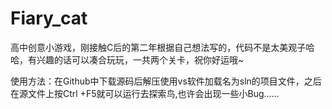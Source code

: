 # Fiary_cat
高中创意小游戏，刚接触C后的第二年根据自己想法写的，代码不是太美观子哈哈，有兴趣的话可以凑合玩玩，一共两个关卡，祝你好运哦~

使用方法：在Github中下载源码后解压使用vs软件加载名为sln的项目文件，之后在源文件上按Ctrl +F5就可以运行去探索鸟,也许会出现一些小Bug……


